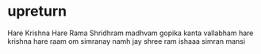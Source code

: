 # upreturn
Hare Krishna Hare Rama
Shridhram madhvam gopika kanta vallabham
hare krishna hare raam
om simranay namh 
jay shree ram 
ishaaa
simran
mansi